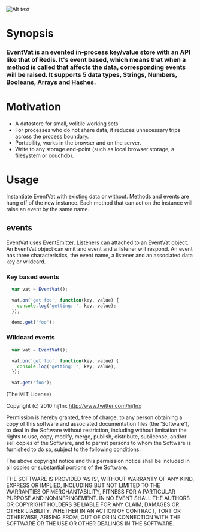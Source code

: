 ![Alt text](https://github.com/hij1nx/EventVat/raw/master/logo.png)

# Synopsis

### EventVat is an evented in-process key/value store with an API like that of Redis. It's event based, which means that when a method is called that affects the data, corresponding events will be raised. It supports 5 data types, Strings, Numbers, Booleans, Arrays and Hashes.

# Motivation

 - A datastore for small, volitile working sets
 - For processes who do not share data, it reduces unnecessary trips across the process boundary.
 - Portability, works in the browser and on the server.
 - Write to any storage end-point (such as local browser storage, a filesystem or couchdb).

# Usage

Instantiate EventVat with existing data or without. Methods and events are hung off of the new instance. Each method that can act on the instance will raise an event by the same name. 

## events
EventVat uses <a href="https://github.com/hij1nx/EventEmitter2">EventEmitter</a>. Listeners can attached to an EventVat object. An EventVat object can emit and event and a listener will respond. An event has three characteristics, the event name, a listener and an associated data key or wildcard.

### Key based events

```javascript
  var vat = EventVat();

  vat.on('get foo', function(key, value) {
    console.log('getting: ', key, value);
  });

  demo.get('foo');
```

### Wildcard events

```javascript
  var vat = EventVat();

  vat.on('get foo', function(key, value) {
    console.log('getting: ', key, value);
  });

  vat.get('foo');
```

(The MIT License)

Copyright (c) 2010 hij1nx <http://www.twitter.com/hij1nx>

Permission is hereby granted, free of charge, to any person obtaining a copy of this software and associated documentation files (the 'Software'), to deal in the Software without restriction, including without limitation the rights to use, copy, modify, merge, publish, distribute, sublicense, and/or sell copies of the Software, and to permit persons to whom the Software is furnished to do so, subject to the following conditions:

The above copyright notice and this permission notice shall be included in all copies or substantial portions of the Software.

THE SOFTWARE IS PROVIDED 'AS IS', WITHOUT WARRANTY OF ANY KIND, EXPRESS OR IMPLIED, INCLUDING BUT NOT LIMITED TO THE WARRANTIES OF MERCHANTABILITY, FITNESS FOR A PARTICULAR PURPOSE AND NONINFRINGEMENT. IN NO EVENT SHALL THE AUTHORS OR COPYRIGHT HOLDERS BE LIABLE FOR ANY CLAIM, DAMAGES OR OTHER LIABILITY, WHETHER IN AN ACTION OF CONTRACT, TORT OR OTHERWISE, ARISING FROM, OUT OF OR IN CONNECTION WITH THE SOFTWARE OR THE USE OR OTHER DEALINGS IN THE SOFTWARE.
